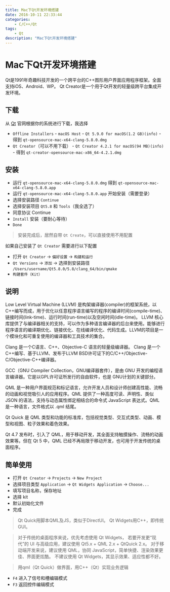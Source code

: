 ```yaml
---
title: Mac下Qt开发环境搭建
date: 2016-10-11 22:33:44
categories:
	- C/C++/Qt
tags:
	- Qt
description: "Mac下Qt开发环境搭建"
---
```


# Mac下Qt开发环境搭建

Qt是1991年奇趣科技开发的一个跨平台的C++图形用户界面应用程序框架。全面支持iOS、Android、WP。
Qt Creator是一个用于Qt开发的轻量级跨平台集成开发环境。

## 下载
从 [Qt](https://www.qt.io) 官网根据你的系统进行下载，我选择
+ `Offline Installers` - `macOS Host` - `Qt 5.9.0 for macOS(1.2 GB)(info)` - 得到 `qt-opensource-mac-x64-clang-5.8.0.dmg`
+ `Qt Creator`（可以不用下载） - `Qt Creator 4.2.1 for macOS(94 MB)(info)` - 得到 `qt-creator-opensource-mac-x86_64-4.2.1.dmg`

## 安装
+ 运行 `qt-opensource-mac-x64-clang-5.8.0.dmg` 得到 `qt-opensource-mac-x64-clang-5.8.0.app`
+ 运行 `qt-opensource-mac-x64-clang-5.8.0.app` 开始安装（需要登录）
+ 选择安装路径 `Continue`
+ 选择安装项目 `Qt5.8` 和 `Tools`（我全选了）
+ 同意协议 Continue
+ `Install` 安装（要耐心等待）
+ `Done`

> 安装完成后，居然自带 `Qt Create`，可以直接使用不用配置

如果自己安装了 `Qt Creator` 需要进行以下配置

+ 打开 `Qt Creator` -> `偏好设置` -> `构建和运行` 
+ `Qt Versions` -> `添加`  -> 选择到安装路径 `/Users/username/Qt5.8.0/5.8/clang_64/bin/qmake`
+ `构建套件（Kit）`


## 说明

Low Level Virtual Machine (LLVM) 是构架编译器(compiler)的框架系统，以C++编写而成，用于优化以任意程序语言编写的程序的编译时间(compile-time)、链接时间(link-time)、运行时间(run-time)以及空闲时间(idle-time)。
LLVM 核心库提供了与编译器相关的支持，可以作为多种语言编译器的后台来使用。能够进行程序语言的编译期优化、链接优化、在线编译优化、代码生成。LLVM的项目是一个模块化和可重复使用的编译器和工具技术的集合。

Clang 是一个C语言、C++、Objective-C 语言的轻量级编译器。
Clang 是一个C++编写、基于LLVM、发布于LLVM BSD许可证下的C/C++/Objective-C/Objective-C++编译器。

GCC（GNU Compiler Collection，GNU编译器套件），是由 GNU 开发的编程语言编译器。它是以GPL许可证所发行的自由软件，也是 GNU计划的关键部分。

QML 是一种用户界面规范和标记语言，允许开发人员和设计师创建高性能、流畅的动画和视觉吸引人的应用程序。QML 提供了一种高度可读、声明性、类似 JSON 的语法，支持与动态属性绑定相结合的命令式 JavaScript 表达式。QML 是一种语言，文件格式以 .qml 结尾。

Qt Quick 是 QML 类型和功能的标准库，包括视觉类型、交互式类型、动画、模型和视图、粒子效果和着色效果。

Qt 4.7 发布时，引入了 QML，用于移动开发，其全面支持触摸操作、流畅的动画效果等。但在 Qt 5 中，QML 已经不再局限于移动开发，也可用于开发传统的桌面程序。


## 简单使用

+ 打开 `Qt Creator` -> `Projects` -> `New Project` 
+ 选择项目类型 `Application` -> `Qt Widgets Application` -> `Choose...`
+ 填写项目名称，保存地址
+ 选择 kit
+ 默认初始化文件
+ 完成

> Qt Quick用脚本QML及JS，类似于DirectUI。
Qt Widgets用C++，即传统GUI。

> 对于传统的桌面程序来说，优先考虑使用 Qt Widgets，
若要开发更“现代”的 UI 与高级应用，建议使用 Qt5.x + QML 2.x + QtQuick 2.x。 
对于移动端开发来说，建议使用 QML，协同 JavaScript，简单快捷、渲染效果更佳、界面更炫酷。
不建议使用 Qt Widgets，其显示效果、适应性都不好。

> 用qml（Qt Quick）做界面，用C++（Qt）实现业务逻辑

+ `F4` 进入了信号和槽编辑模式
+ `F3` 返回控件编辑模式